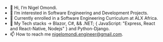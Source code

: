 - 👋 Hi, I’m Nigel Omondi.
- 👀 I’m interested in Software Engineering and Development Projects.
- 🌱 Currently enrolled in a Software Engineering Curriculum at ALX Africa.
- 💞️ My Tech stacks -> Blazor, C#, && .NET; { JavaScript: "Express, React and React-Native, Nodejs" } and Python-Django.
- 📫 How to reach me nigelomondi.engineer@gmail.com.

<!---
NigelOmondi/NigelOmondi is a ✨ special ✨ repository because its `README.md` (this file) appears on your GitHub profile.
You can click the Preview link to take a look at your changes.
--->
